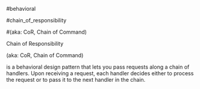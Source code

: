 #behavioral

#chain_of_responsibility

#(aka: CoR, Chain of Command)

Chain of Responsibility 

(aka: CoR, Chain of Command)

is a behavioral design pattern 
that lets you pass requests
along a chain of handlers. 
Upon receiving a request, 
each handler decides 
either to process the request 
or to pass it 
to the next handler 
in the chain.

